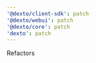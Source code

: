 ```yaml
---
'@dexto/client-sdk': patch
'@dexto/webui': patch
'@dexto/core': patch
'dexto': patch
---
```


Refactors
